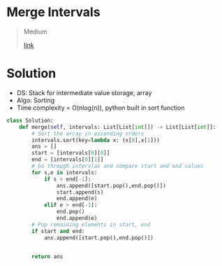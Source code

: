 # Merge Intervals

> Medium
>
> [link](https://leetcode.com/problems/merge-intervals/)

# Solution

- DS: Stack for intermediate value storage, array
- Algo: Sorting
- Time complexity = O(nlog(n)), python built in sort function

```Python
class Solution:
    def merge(self, intervals: List[List[int]]) -> List[List[int]]:
        # Sort the array in ascending orders
        intervals.sort(key=lambda x: (x[0],x[1]))
        ans = []
        start = [intervals[0][0]]
        end = [intervals[0][1]]
        # Go through intervlas and compare start and end values
        for s,e in intervals:
            if s > end[-1]:
                ans.append([start.pop(),end.pop()])
                start.append(s)
                end.append(e)
            elif e > end[-1]:
                end.pop()
                end.append(e)
        # Pop remaining elements in start, end
        if start and end:
            ans.append([start.pop(),end.pop()])


        return ans
```
